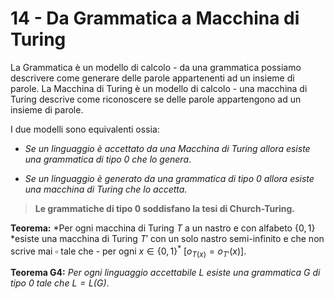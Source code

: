 # 14 - Da Grammatica a Macchina di Turing

La Grammatica è un modello di calcolo - da una grammatica possiamo descrivere come generare delle parole appartenenti ad un insieme di parole. La Macchina di Turing è un modello di calcolo - una macchina di Turing descrive come riconoscere se delle parole appartengono ad un insieme di parole.

I due modelli sono equivalenti ossia:

- *Se un linguaggio è accettato da una Macchina di Turing allora esiste una grammatica di tipo 0 che lo genera*.

- *Se un linguaggio è generato da una grammatica di tipo 0 allora esiste una macchina di Turing che lo accetta.*

> **Le grammatiche di tipo 0 soddisfano la tesi di Church-Turing.**

**Teorema:** *Per ogni macchina di Turing $T$ a un nastro e con alfabeto $\{0,1\}$ *esiste una macchina di Turing $T'$ con un solo nastro semi-infinito e che non scrive mai $\square$ tale che - per ogni $x \in \{0,1\}^*$ $[o_{T(x)} = o_{T'}(x)]$.

**Teorema G4:** *Per ogni linguaggio accettabile $L$ esiste una grammatica $G$ di tipo 0 tale che $L=L(G)$*.

